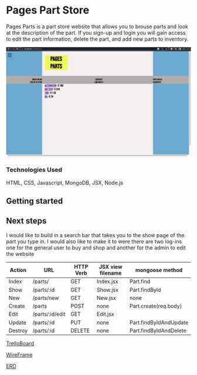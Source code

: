 # Pages Part Store
Pages Parts is a part store website that allows you to brouse parts and look at the description of the part. If you sign-up and login you will gain access to edit the part information, delete the part, and add new parts to inventory.

<img src = "image/Screen Shot 2022-11-04 at 7.42.31 PM.png">

### Technologies Used
HTML, CSS, Javascript, MongoDB, JSX, Node.js

## Getting started

## Next steps
I would like to build in a search bar that takes you to the show page of the part you type in. I would also like to make it to were there are two log-ins one for the general user to buy and shop and another for the admin to edit the website

Action | URL          |HTTP Verb | JSX view filename | mongoose method
-------|--------------|----------|-------------------|------------------
Index  |/parts/        |GET       | Index.jsx         | Part.find                
Show   |/parts/:id     |GET       | Show.jsx          | Part.findById
New    |/parts/new     |GET       | New.jsx           | none
Create |/parts         |POST      | none              | Part.create(req.body)
Edit   |/parts/:id/edit|GET       | Edit.jsx          |
Update |/parts/:id     |PUT       | none              | Part.findByIdAndUpdate
Destroy|/parts/:id     |DELETE    | none              | Part.findByIdAndDelete

[TrelloBoard](https://trello.com/b/JUFogYFr/pages-parts#)

[WireFrame](https://wireframepro.mockflow.com/editor.jsp?editor=on&publicid=M6df4f3087254da39c8b165d90ead37a31667527077065&perm=Create&projectid=MVd3H3K5Dh&spaceid=&ptitle=Untitled&bgcolor=white&category=featured&pcompany=C2e4e1f60bf564d5c8c838096d9f7ba03#/page/80b7351004144a1ca9667d9de870b798/sidebar/off)

[ERD](https://lucid.app/lucidchart/6b8579c8-f388-4dda-9d15-20d61882f4ba/edit?invitationId=inv_2784c601-444a-4926-b03c-c565dcf59098&page=0_0#)